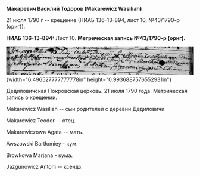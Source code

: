 **Макаревич Василий Тодоров (Makarewicz Wasiliah)**

21 июля 1790 г -- крещение (НИАБ 136-13-894, лист 10, №43/1790-р
(ориг)).

**НИАБ 136-13-894:** Лист 10. **Метрическая запись №43/1790-р (ориг).**

![](./media/9c294f156543077ece6dff4bf2fc3d58863e4ca8.png){width="6.496527777777778in"
height="0.9936887576552931in"}

Дедиловичская Покровская церковь. 21 июля 1790 года. Метрическая запись
о крещении.

Makarewicz Wasiliah -- сын родителей с деревни Дедиловичи.

Makarewicz Teodor -- отец.

Makarewiczowa Agata -- мать.

Awszowski Bartłomiey - кум.

Browkowa Marjana - кума.

Jazgunowicz Antoni -- ксёндз.

